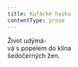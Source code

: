 ```yaml
---
title: Kuřácké haiku
contentType: prose
---
```


Život udýmá-  
vá s popelem do klína  
šedočerných žen.
